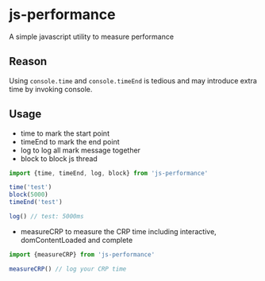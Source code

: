 # js-performance

A simple javascript utility to measure performance

## Reason
Using `console.time` and `console.timeEnd` is tedious and may introduce extra time by invoking console.

## Usage
- time to mark the start point
- timeEnd to mark the end point
- log to log all mark message together
- block to block js thread

``` javascript
import {time, timeEnd, log, block} from 'js-performance'

time('test')
block(5000)
timeEnd('test')

log() // test: 5000ms
```

- measureCRP to measure the CRP time including interactive, domContentLoaded and complete

``` javascript
import {measureCRP} from 'js-performance'

measureCRP() // log your CRP time
```
